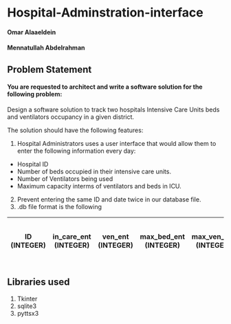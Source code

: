 # Hospital-Adminstration-interface
#### Omar Alaaeldein 
#### Mennatullah Abdelrahman


## Problem Statement
#### You are requested to architect and write a software solution for the following problem:
Design a software solution to track two hospitals Intensive Care Units beds and ventilators occupancy in
a given district.

The solution should have the following features:
1. Hospital Administrators uses a user interface that would allow them to enter the following
information every day:
- Hospital ID
- Number of beds occupied in their intensive care units.
- Number of Ventilators being used
- Maximum capacity interms of ventilators and beds in ICU.
2. Prevent entering the same ID and date twice in our database file.
3. .db file format is the following

|ID (INTEGER)  |in_care_ent (INTEGER) |ven_ent (INTEGER) |max_bed_ent (INTEGER) |max_ven_ent (INTEGER)|date (TEXT)(DD-MM-YYYY)|
|---------|---------|---------|---------|-----|------|


## Libraries used 
1. Tkinter
2. sqlite3
3. pyttsx3
